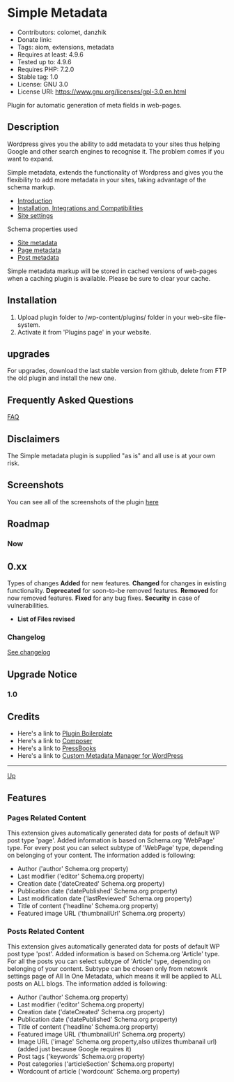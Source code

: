# Simple Metadata

* Contributors: colomet, danzhik
* Donate link:
* Tags: aiom, extensions, metadata
* Requires at least: 4.9.6
* Tested up to: 4.9.6
* Requires PHP: 7.2.0
* Stable tag: 1.0
* License: GNU 3.0
* License URI: https://www.gnu.org/licenses/gpl-3.0.en.html

Plugin for automatic generation of meta fields in web-pages.

## Description

Wordpress gives you the ability to add metadata to your sites thus helping Google and other search engines to recognise it. The problem comes if you want to expand.

Simple metadata, extends the functionality of Wordpress and gives you the flexibility to add more metadata in your sites, taking advantage of the schema markup.

* [Introduction](/doc/doc-intro.md)
* [Installation, Integrations and Compatibilities](/doc/doc-general.md)
* [Site settings](/doc/doc-settings-site.md)

Schema properties used
* [Site metadata](/doc/doc-settings-site.md)
* [Page metadata](/doc/doc-settings-page.md)
* [Post metadata](/doc/doc-settings-post.md)

Simple metadata markup will be stored in cached versions of web-pages when a caching plugin is available. Please be sure to clear your cache.


## Installation

1. Upload plugin folder to /wp-content/plugins/ folder in your web-site file-system.
1. Activate it from 'Plugins page' in your website.

## upgrades

For upgrades, download the last stable version from github, delete from FTP the old plugin and install the new one.

## Frequently Asked Questions

[FAQ](/doc/doc-faq.md)


## Disclaimers

The Simple metadata plugin is supplied "as is" and all use is at your own risk.

## Screenshots

You can see all of the screenshots of the plugin [here](https://github.com/Books4Languages/simple-metadata/blob/master/simple-metadata/doc/screenshots.md)

## Roadmap


### Now
## 0.xx
Types of changes
    **Added** for new features.
    **Changed** for changes in existing functionality.
    **Deprecated** for soon-to-be removed features.
    **Removed** for now removed features.
    **Fixed** for any bug fixes.
    **Security** in case of vulnerabilities.

* **List of Files revised**


### Changelog
[See changelog](/CHANGELOG.md)


## Upgrade Notice

### 1.0




## Credits

* Here's a link to [Plugin Boilerplate](http://wppb.io/ "Uses the WordPress Plugin Boilerplate")
* Here's a link to [Composer](https://getcomposer.org/)
* Here's a link to [PressBooks](https://pressbooks.org/get-involved/ "Your favorite ebook platform")
* Here's a link to [Custom Metadata Manager for WordPress](https://wordpress.org/plugins/custom-metadata/ "Framework for custom field creation")

---
[Up](/README.md)











## Features

### Pages Related Content

This extension gives automatically generated data for posts of default WP post type 'page'. Added information is based on Schema.org 'WebPage' type. For every post you can select subtype of 'WebPage' type, depending on belonging of your content. The information added is following:
* Author ('author' Schema.org property)
* Last modifier ('editor' Schema.org property)
* Creation date ('dateCreated' Schema.org property)
* Publication date ('datePublished' Schema.org property)
* Last modification date ('lastReviewed' Schema.org property)
* Title of content ('headline' Schema.org property)
* Featured image URL ('thumbnailUrl' Schema.org property)


### Posts Related Content

This extension gives automatically generated data for posts of default WP post type 'post'. Added information is based on Schema.org 'Article' type. For all the posts you can select subtype of 'Article' type, depending on belonging of your content. Subtype can be chosen only from netowrk settings page of All In One Metadata, which means it will be applied to ALL posts on ALL blogs. The information added is following:
* Author ('author' Schema.org property)
* Last modifier ('editor' Schema.org property)
* Creation date ('dateCreated' Schema.org property)
* Publication date ('datePublished' Schema.org property)
* Title of content ('headline' Schema.org property)
* Featured image URL ('thumbnailUrl' Schema.org property)
* Image URL ('image' Schema.org property,also utilizes thumbanail url) (added just because Google requires it)
* Post tags ('keywords' Schema.org property)
* Post categories ('articleSection' Schema.org property)
* Wordcount of article ('wordcount' Schema.org property)
